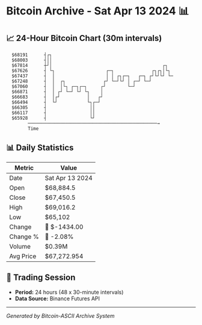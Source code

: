 # Bitcoin Archive - Sat Apr 13 2024 📊

## 📈 24-Hour Bitcoin Chart (30m intervals)

```
  $68191      ┤┌┐                                              
  $68003      ┤││                                              
  $67814      ┼┘│                                         ┌┐   
  $67626      ┤ └┐                   ┌─┐              ┌┐┌┐│└┐  
  $67437      ┤  │                   │ │ ┌┐┌─┐   ┌─┐ ┌┘└┘└┘ └─ 
  $67248      ┤  │  ┌┐              ┌┘ └─┘└┘ │ ┌─┘ └─┘         
  $67060      ┤  │  │└┐ ┌─┐┌─┐     ┌┘        └─┘               
  $66871      ┤  │ ┌┘ └─┘ └┘ └┐    │                           
  $66683      ┤  │┌┘          │   ┌┘                           
  $66494      ┤  └┘           └┐┌─┘                            
  $66305      ┤                ││                              
  $66117      ┤                ││                              
  $65928      ┤                └┘                              
        ────────────────────────────────────────────────→
        Time
```

## 📊 Daily Statistics

| Metric | Value |
|--------|-------|
| Date | Sat Apr 13 2024 |
| Open | $68,884.5 |
| Close | $67,450.5 |
| High | $69,016.2 |
| Low | $65,102 |
| Change | 🔴 $-1434.00 |
| Change % | 🔴 -2.08% |
| Volume | $0.39M |
| Avg Price | $67,272.954 |

## 📅 Trading Session

- **Period:** 24 hours (48 x 30-minute intervals)
- **Data Source:** Binance Futures API

---
*Generated by Bitcoin-ASCII Archive System*

